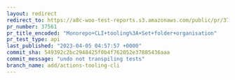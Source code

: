```yaml
---
layout: redirect
redirect_to: https://a8c-woo-test-reports.s3.amazonaws.com/public/pr/37561/api/index.html
pr_number: 37561
pr_title_encoded: "Monorepo+CLI+tooling%3A+Set+folder+organisation"
pr_test_type: api
last_published: "2023-04-05 04:57:57 +0000"
commit_sha: 549392c2bc2948425f0b4f762052e37885436aaa
commit_message: "undo not transpiling tests"
branch_name: add/actions-tooling-cli
---
```

